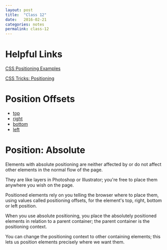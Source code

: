 ```yaml
---
layout: post
title:  "Class 12"
date:   2016-02-21
categories: notes
permalink: class-12
---
```


# Helpful Links

[CSS Positioning Examples](http://alistapart.com/article/css-positioning-101)

[CSS Tricks: Positioning](https://css-tricks.com/almanac/properties/p/position/)

# Position Offsets
+ [top](https://developer.mozilla.org/en-US/docs/Web/CSS/top)
+ [right](https://developer.mozilla.org/en-US/docs/Web/CSS/right)
+ [bottom](https://developer.mozilla.org/en-US/docs/Web/CSS/bottom)
+ [left](https://developer.mozilla.org/en-US/docs/Web/CSS/left)

# Position: Absolute
Elements with absolute positioning are neither affected by or do not affect other elements in the normal flow of the page.

They are like layers in Photoshop or Illustrator; you're free to place them anywhere you wish on the page.

Positioned elements rely on you telling the browser where to place them, using values called positioning offsets, for the element's top, right, bottom or left position.

When you use absolute positioning, you place the absolutely positioned elements in relation to a parent container; the parent container is the positioning context.

You can change the positioning context to other containing elements; this lets us position elements precisely where we want them.